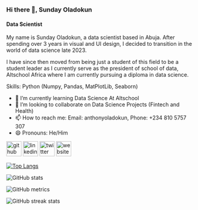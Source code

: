 ### Hi there 👋, Sunday Oladokun
#### Data Scientist
My name is Sunday Oladokun, a data scientist based in Abuja.
After spending over 3 years in visual and UI design, I decided to transition in the world of data science late 2023.

I have since then moved from being just a student of this field to be a student leader as I currently serve as the president of school of data, Altschool Africa where I am currently pursuing a diploma in data science.

Skills: Python (Numpy, Pandas, MatPlotLib, Seaborn)

- 🌱 I’m currently learning Data Science At Altschool 
- 👯 I’m looking to collaborate on Data Science Projects (Fintech and Health) 
- 📫 How to reach me: Email: anthonyoladokun, Phone: +234 810 5757 307 
- 😄 Pronouns: He/Him 


[<img src='https://cdn.jsdelivr.net/npm/simple-icons@3.0.1/icons/github.svg' alt='github' height='40'>](https://github.com/Black-Concept)  [<img src='https://cdn.jsdelivr.net/npm/simple-icons@3.0.1/icons/linkedin.svg' alt='linkedin' height='40'>](https://www.linkedin.com/in/https://www.linkedin.com/in/sunday-obasanjo-oladokun-20b7a5113/)  [<img src='https://cdn.jsdelivr.net/npm/simple-icons@3.0.1/icons/twitter.svg' alt='twitter' height='40'>](https://twitter.com/https://twitter.com/BlackedConcept)  [<img src='https://cdn.jsdelivr.net/npm/simple-icons@3.0.1/icons/icloud.svg' alt='website' height='40'>](https://www.datascienceportfol.io/sundayoladokun)  

[![Top Langs](https://github-readme-stats.vercel.app/api/top-langs/?username=Black-Concept)](https://github.com/anuraghazra/github-readme-stats)

![GitHub stats](https://github-readme-stats.vercel.app/api?username=Black-Concept&show_icons=true)  

![GitHub metrics](https://metrics.lecoq.io/Black-Concept)  

![GitHub streak stats](https://streak-stats.demolab.com/?user=Black-Concept)  

